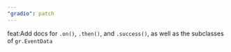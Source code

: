 ```yaml
---
"gradio": patch
---
```


feat:Add docs for `.on()`, `.then()`, and `.success()`, as well as the subclasses of `gr.EventData`
